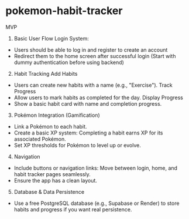 # pokemon-habit-tracker

MVP
1. Basic User Flow
Login System:
- Users should be able to log in and register to create an account
- Redirect them to the home screen after successful login (Start with dummy authentication before using backend)

2. Habit Tracking
Add Habits
- Users can create new habits with a name (e.g., "Exercise").
Track Progress
- Allow users to mark habits as completed for the day.
Display Progress
- Show a basic habit card with name and completion progress.

3. Pokémon Integration (Gamification)
- Link a Pokémon to each habit.
- Create a basic XP system: Completing a habit earns XP for its associated Pokémon.
- Set XP thresholds for Pokémon to level up or evolve.

4. Navigation
- Include buttons or navigation links: Move between login, home, and habit tracker pages seamlessly.
- Ensure the app has a clean layout.

5. Database & Data Persistence
- Use a free PostgreSQL database (e.g., Supabase or Render) to store habits and progress if you want real persistence.
